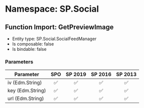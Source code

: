 # Namespace: SP.Social

## Function Import: GetPreviewImage

- Entity type: SP.Social.SocialFeedManager
- Is composable: false
- Is bindable: false

### Parameters

Parameter | SPO | SP 2019 | SP 2016 | SP 2013
----------|:---:|:-------:|:-------:|:-------:
iv (Edm.String) | ✅ | ✅ | ✅ | ✅
key (Edm.String) | ✅ | ✅ | ✅ | ✅
url (Edm.String) | ✅ | ✅ | ✅ | ✅
